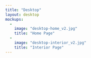 ```yaml
---
title: "Desktop"
layout: desktop
mockups:
  -
    image: "desktop-home_v2.jpg"
    title: "Home Page"
  -
    image: "desktop-interior_v2.jpg"
    title: "Interior Page"
---
```

